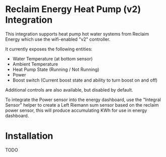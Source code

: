# Reclaim Energy Heat Pump (v2) Integration

This integration supports heat pump hot water systems from Reclaim Energy which
use the wifi-enabled "v2" controller.

It currently exposes the following entities:

- Water Temperature (at bottom sensor)
- Ambient Temperature
- Heat Pump State (Running / Not Running)
- Power
- Boost switch (Current boost state and ability to turn boost on and off)

Additional controls are also available, but disabled by default.

To integrate the Power sensor into the energy dashboard, use the "Integral
Sensor" helper to create a Left Riemann sum sensor based on the reclaim power
sensor, this will produce accumulating KWh for use in energy dashboard.

# Installation

TODO
